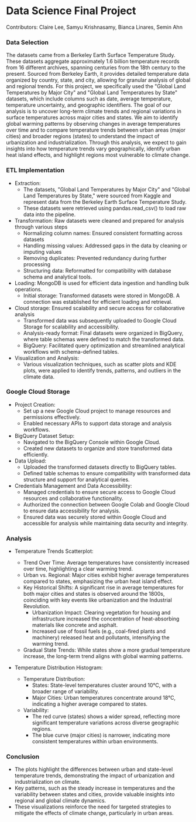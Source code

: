 # Data Science Final Project
Contributors: Claire Lee, Samyu Krishnasamy, Bianca Linares, Semin Ahn

### Data Selection
The datasets came from a Berkeley Earth Surface Temperature Study. These datasets aggregate approximately 1.6 billion temperature records from 16 different archives, spanning centuries from the 18th century to the present. Sourced from Berkeley Earth, it provides detailed temperature data organized by country, state, and city, allowing for granular analysis of global and regional trends. For this project, we specifically used the "Global Land Temperatures by Major City" and "Global Land Temperatures by State" datasets, which include columns such as date, average temperature, temperature uncertainty, and geographic identifiers. The goal of our analysis is to uncover long-term climate trends and regional variations in surface temperatures across major cities and states. We aim to identify global warming patterns by observing changes in average temperatures over time and to compare temperature trends between urban areas (major cities) and broader regions (states) to understand the impact of urbanization and industrialization. Through this analysis, we expect to gain insights into how temperature trends vary geographically, identify urban heat island effects, and highlight regions most vulnerable to climate change.

### ETL Implementation
* Extraction:
  * The datasets, "Global Land Temperatures by Major City" and "Global Land Temperatures by State," were sourced from Kaggle and represent data from the Berkeley Earth Surface Temperature Study.
  * These datasets were retrieved using pandas.read_csv() to load raw data into the pipeline.
* Transformation: Raw datasets were cleaned and prepared for analysis through various steps
  * Normalizing column names: Ensured consistent formatting across datasets
  * Handling missing values: Addressed gaps in the data by cleaning or imputing values
  * Removing duplicates: Prevented redundancy during further processing
  * Structuring data: Reformatted for compatibility with database schema and analytical tools.
* Loading: MongoDB is used for efficient data ingestion and handling bulk operations.
  * Initial storage: Transformed datasets were stored in MongoDB. A connection was established for efficient loading and retrieval.
* Cloud storage: Ensured scalability and secure access for collaborative analysis
  * Transformed data was subsequently uploaded to Google Cloud Storage for scalability and accessibility.
  * Analysis-ready format: Final datasets were organized in BigQuery, where table schemas were defined to match the transformed data.
  * BigQuery: Facilitated query optimization and streamlined analytical workflows with schema-defined tables.
* Visualization and Analysis:
   * Various visualization techniques, such as scatter plots and KDE plots, were applied to identify trends, patterns, and outliers in the climate data.

### Google Cloud Storage
* Project Creation:
  * Set up a new Google Cloud project to manage resources and permissions effectively.
  * Enabled necessary APIs to support data storage and analysis workflows.
* BigQuery Dataset Setup:
  * Navigated to the BigQuery Console within Google Cloud.
  * Created new datasets to organize and store transformed data efficiently.
* Data Upload:
  * Uploaded the transformed datasets directly to BigQuery tables.
  * Defined table schemas to ensure compatibility with transformed data structure and support for analytical queries.
* Credentials Management and Data Accessibility:
  * Managed credentials to ensure secure access to Google Cloud resources and collaborative functionality.
  * Authorized the connection between Google Colab and Google Cloud to ensure data accessibility for analysis.
  * Ensured data was securely stored within Google Cloud and accessible for analysis while maintaining data security and integrity.

### Analysis
* Temperature Trends Scatterplot:
  * Trend Over Time: Average temperatures have consistently increased over time, highlighting a clear warming trend.
  * Urban vs. Regional: Major cities exhibit higher average temperatures compared to states, emphasizing the urban heat island effect.
  * Key Historical Shifts: A significant rise in average temperatures for both major cities and states is observed around the 1800s, coinciding with key events like urbanization and the Industrial Revolution.
    * Urbanization Impact: Clearing vegetation for housing and infrastructure increased the concentration of heat-absorbing materials like concrete and asphalt.
    * Increased use of fossil fuels (e.g., coal-fired plants and machinery) released heat and pollutants, intensifying the warming trend.
  * Gradual State Trends: While states show a more gradual temperature increase, the long-term trend aligns with global warming patterns.

* Temperature Distribution Histogram:
  * Temperature Distribution:
    * States: State-level temperatures cluster around 10°C, with a broader range of variability.
    * Major Cities: Urban temperatures concentrate around 18°C, indicating a higher average compared to states.
  * Variability:
    * The red curve (states) shows a wider spread, reflecting more significant temperature variations across diverse geographic regions.
    * The blue curve (major cities) is narrower, indicating more consistent temperatures within urban environments.

### Conclusion
* The plots highlight the differences between urban and state-level temperature trends, demonstrating the impact of urbanization and industrialization on climate.
* Key patterns, such as the steady increase in temperatures and the variability between states and cities, provide valuable insights into regional and global climate dynamics.
* These visualizations reinforce the need for targeted strategies to mitigate the effects of climate change, particularly in urban areas.

